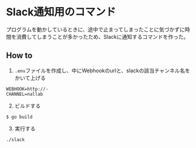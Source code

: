 Slack通知用のコマンド
===

プログラムを動かしているときに、途中で止まってしまったことに気づかずに時間を消費してしまうことが多かったため、Slackに通知するコマンドを作った。

## How to

1. `.env`ファイルを作成し、中にWebhookのurlと、slackの該当チャンネル名をかいて上げる

```
WEBHOOK=http://-
CHANNEL=nallab
```

2. ビルドする

```
$ go build
```

3. 実行する

```
./slack
```

